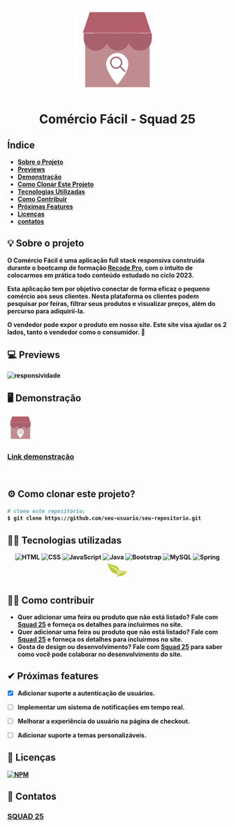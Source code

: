 <div align="center">
<img src="https://github.com/montesuma10/M-dulo-4---Desenvolvimento-de-Sistemas---N-vel-2/blob/main/logo.png" height="200">
  <h1><strong>Comércio Fácil -  Squad 25<strong</h1>
</div>
    
## Índice
- [Sobre o Projeto](#sobre-o-projeto)
- [Previews](#previews)
- [Demonstração](#demonstracao)
- [Como Clonar Este Projeto](#como-clonar-este-projeto)
- [Tecnologias Utilizadas](#tecnologias-utilizadas)
- [Como Contribuir](#como-contribuir)
- [Próximas Features](#proximas-features)
- [Licenças](#licencas)
- [contatos](#contatos)

## 💡 Sobre o projeto <a name="sobre-o-projeto"></a>


O **Comércio Fácil** é uma aplicação full stack responsiva construída durante o bootcamp de formação [Recode Pro](https://recodepro.org.br/ "Site da Recode Pro"), com o intuito de colocarmos em prática todo conteúdo estudado no ciclo 2023.



Esta aplicação tem por objetivo conectar de forma eficaz o pequeno comércio aos seus clientes.
Nesta plataforma os clientes podem pesquisar por feiras, filtrar seus produtos e visualizar preços, além do percurso para adiquirií-la.

O vendedor pode expor o produto em nosso site.
Este site visa ajudar os 2 lados, tanto o vendedor como o consumidor. 🛒
<br>

## 💻 Previews <a name="previews"></a>


![responsividade](https://github.com/squad25-recodePro23/comercioFacil-squad25/assets/85527665/ccb3e406-1578-4afb-8a32-45d74bf16142)

## 🖥 Demonstração <a name="demonstracao"></a>


<img src="https://github.com/montesuma10/M-dulo-4---Desenvolvimento-de-Sistemas---N-vel-2/blob/main/logo.png" height="60"> 

### [**Link demonstração**](https://teste-squad.onrender.com/)
<br>

## ⚙ Como clonar este projeto? <a name="como-clonar-este-projeto"></a>


```bash
# clone este repositório;
$ git clone https://github.com/seu-usuario/seu-repositorio.git


```

## 👨‍💻 Tecnologias utilizadas <a name="tecnologias-utilizadas"></a>


<div align="center">
  <img src="https://cdn.jsdelivr.net/gh/devicons/devicon/icons/html5/html5-original-wordmark.svg" height="40" title='HTML'>
  <img src="https://cdn.jsdelivr.net/gh/devicons/devicon/icons/css3/css3-original-wordmark.svg" height="40" title='CSS'>
  <img src="https://cdn.jsdelivr.net/gh/devicons/devicon/icons/javascript/javascript-original.svg" height="40" title='JavaScript'>
  <img src="https://cdn.jsdelivr.net/gh/devicons/devicon/icons/java/java-original-wordmark.svg" height="40" title='Java'>  
  <img src="https://cdn.jsdelivr.net/gh/devicons/devicon/icons/bootstrap/bootstrap-original-wordmark.svg" height="40" title='Bootstrap'>
  <img src="https://cdn.jsdelivr.net/gh/devicons/devicon/icons/mysql/mysql-original.svg" height="40" title='MySQL'>
  <img src="https://cdn.jsdelivr.net/gh/devicons/devicon/icons/spring/spring-original.svg" height="40" title='Spring'>
  <img src="https://github.com/montesuma10/M-dulo-4---Desenvolvimento-de-Sistemas---N-vel-2/blob/main/thymeleaf.png" height="45" title='Thymeleaf'>                  
</div>


## 🙋‍♂️ Como contribuir <a name="como-contribuir"></a>


- Quer adicionar uma feira ou produto que não está listado? Fale com [Squad 25](mailto:squad25.recode2023@gmail.com) e forneça os detalhes para incluírmos no site.
- Quer adicionar uma feira ou produto que não está listado? Fale com [Squad 25](mailto:squad25.recode2023@gmail.com) e forneça os detalhes para incluírmos no site.
- Gosta de design ou desenvolvimento? Fale com [Squad 25](mailto:squad25.recode2023@gmail.com) para saber como você pode colaborar no desenvolvimento do site.



## ✔ Próximas features <a name="proximas-features"></a>


- [x] Adicionar suporte a autenticação de usuários.
- [ ] Implementar um sistema de notificações em tempo real.
- [ ] Melhorar a experiência do usuário na página de checkout.
- [ ] Adicionar suporte a temas personalizáveis.



## 📃 Licenças <a name="licencas"></a>

[![NPM](https://img.shields.io/npm/l/react)](https://github.com/devsuperior/sds1-wmazoni/blob/master/LICENSE) 

## 📩 Contatos <a name="contatos"></a>
 ### [**SQUAD 25**](https://github.com/squad25-recodePro2023#-nossos-contatos)












